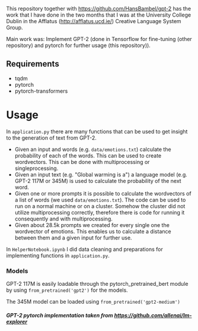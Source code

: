 This repository together with https://github.com/HansBambel/gpt-2 has the work that I have done in the two months that I was at the University College Dublin in the Afflatus (http://afflatus.ucd.ie/) Creative Language System Group.

Main work was: Implement GPT-2 (done in Tensorflow for fine-tuning (other repository) and pytorch for further usage (this repository)).

## Requirements
- tqdm
- pytorch
- pytorch-transformers

# Usage
In `application.py` there are many functions that can be used to get insight to the generation of text from GPT-2. 
- Given an input and words (e.g. `data/emotions.txt`) calculate the probability of each of the words. This can be used to create wordvectors. This can be done with multiprocessing or singleprocessing.
- Given an input text (e.g. "Global warming is a") a language model (e.g. GPT-2 117M or 345M) is used to calculate the probability of the next word.
- Given one or more prompts it is possible to calculate the wordvectors of a list of words (we used `data/emotions.txt`). The code can be used to run on a normal machine or on a cluster. 
Somehow the cluster did not utilize multiprocessing correctly, therefore there is code for running it consequently and with multiprocessing.
- Given about 28.5k prompts we created for every single one the wordvector of emotions. This enables us to calculate a distance between them and a given input for further use.

In `HelperNotebook.ipynb` I did data cleaning and preparations for implementing functions in `application.py`.

### Models
GPT-2 117M is easily loadable through the pytorch_pretrained_bert module by using `from_pretrained('gpt2')` for the models. 

The 345M model can be loaded using `from_pretrained('gpt2-medium')`

##### GPT-2 pytorch implementation taken from https://github.com/allenai/lm-explorer